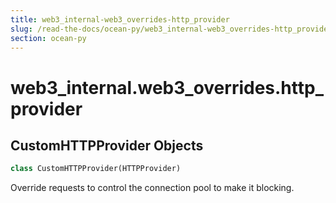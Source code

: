 ```yaml
---
title: web3_internal-web3_overrides-http_provider
slug: /read-the-docs/ocean-py/web3_internal-web3_overrides-http_provider
section: ocean-py
---
```

<a name="web3_internal.web3_overrides.http_provider"></a>
# web3\_internal.web3\_overrides.http\_provider

<a name="web3_internal.web3_overrides.http_provider.CustomHTTPProvider"></a>
## CustomHTTPProvider Objects

```python
class CustomHTTPProvider(HTTPProvider)
```

Override requests to control the connection pool to make it blocking.

